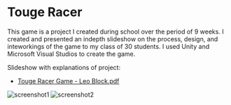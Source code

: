# Touge Racer
This game is a project I created during school over the period of 9 weeks. I created and presented an indepth slideshow on the process, design, and inteworkings of the game to my class of 30 students. I used Unity and Microsoft Visual Studios to create the game.

Slideshow with explanations of project:
  - [Touge Racer Game - Leo Block.pdf](https://github.com/leoblock927/TougeRacer/files/14878926/Touge.Racer.Game.-.Leo.Block.pdf)

![screenshot1](https://github.com/leoblock927/TougeRacer/assets/166082102/4950458b-d87a-4f93-8a38-59228fa6942d)
![screenshot2](https://github.com/leoblock927/TougeRacer/assets/166082102/796e062a-50a5-4b7c-a625-1318dd9d18e6)

